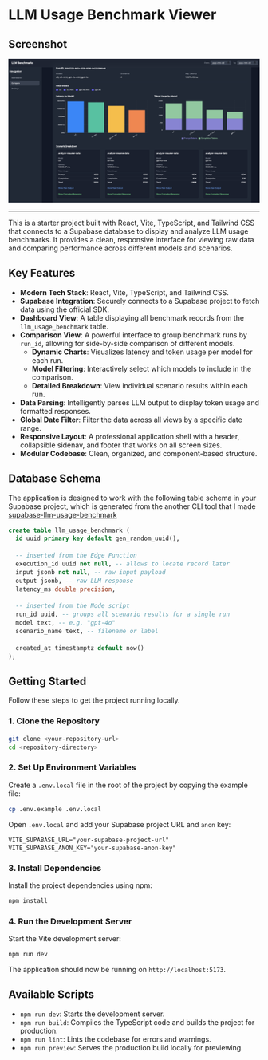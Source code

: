 # LLM Usage Benchmark Viewer

## Screenshot

![Application Screenshot](./assets/app-screenshot.png)

---

This is a starter project built with React, Vite, TypeScript, and Tailwind CSS that connects to a Supabase database to display and analyze LLM usage benchmarks. It provides a clean, responsive interface for viewing raw data and comparing performance across different models and scenarios.

## Key Features

*   **Modern Tech Stack**: React, Vite, TypeScript, and Tailwind CSS.
*   **Supabase Integration**: Securely connects to a Supabase project to fetch data using the official SDK.
*   **Dashboard View**: A table displaying all benchmark records from the `llm_usage_benchmark` table.
*   **Comparison View**: A powerful interface to group benchmark runs by `run_id`, allowing for side-by-side comparison of different models.
    *   **Dynamic Charts**: Visualizes latency and token usage per model for each run.
    *   **Model Filtering**: Interactively select which models to include in the comparison.
    *   **Detailed Breakdown**: View individual scenario results within each run.
*   **Data Parsing**: Intelligently parses LLM output to display token usage and formatted responses.
*   **Global Date Filter**: Filter the data across all views by a specific date range.
*   **Responsive Layout**: A professional application shell with a header, collapsible sidenav, and footer that works on all screen sizes.
*   **Modular Codebase**: Clean, organized, and component-based structure.

## Database Schema

The application is designed to work with the following table schema in your Supabase project, which is generated from the another CLI tool that I made [supabase-llm-usage-benchmark](https://github.com/tomokat/supabase-llm-usage-benchmark)

```sql
create table llm_usage_benchmark (
  id uuid primary key default gen_random_uuid(),

  -- inserted from the Edge Function
  execution_id uuid not null, -- allows to locate record later
  input jsonb not null, -- raw input payload
  output jsonb, -- raw LLM response
  latency_ms double precision,

  -- inserted from the Node script
  run_id uuid, -- groups all scenario results for a single run
  model text, -- e.g. "gpt-4o"
  scenario_name text, -- filename or label

  created_at timestamptz default now()
);
```

## Getting Started

Follow these steps to get the project running locally.

### 1. Clone the Repository

```bash
git clone <your-repository-url>
cd <repository-directory>
```

### 2. Set Up Environment Variables

Create a `.env.local` file in the root of the project by copying the example file:

```bash
cp .env.example .env.local
```

Open `.env.local` and add your Supabase project URL and `anon` key:

```
VITE_SUPABASE_URL="your-supabase-project-url"
VITE_SUPABASE_ANON_KEY="your-supabase-anon-key"
```

### 3. Install Dependencies

Install the project dependencies using npm:

```bash
npm install
```

### 4. Run the Development Server

Start the Vite development server:

```bash
npm run dev
```

The application should now be running on `http://localhost:5173`.

## Available Scripts

*   `npm run dev`: Starts the development server.
*   `npm run build`: Compiles the TypeScript code and builds the project for production.
*   `npm run lint`: Lints the codebase for errors and warnings.
*   `npm run preview`: Serves the production build locally for previewing.